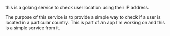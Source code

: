 this is a golang service to check user location using their IP address.

The purpose of this service is to provide a simple way to check if a user is located in a particular country. This is part of an app I'm working on and this is a simple service from it.


